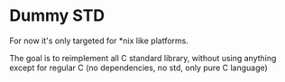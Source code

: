 # Dummy STD
For now it's only targeted for *nix like platforms.

The goal is to reimplement all C standard library, without using anything except for regular C (no dependencies, no std, only pure C language)